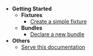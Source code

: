 * **Getting Started**
  * **Fixtures**
    * [Create a simple fixture](/fixture/simple-fixture.md)
  * **Bundles**
    * [Declare a new bundle](/bundle/declare-bundle.md)
* **Others**
  * [Serve this documentation](others/serve-this-documentation.md)